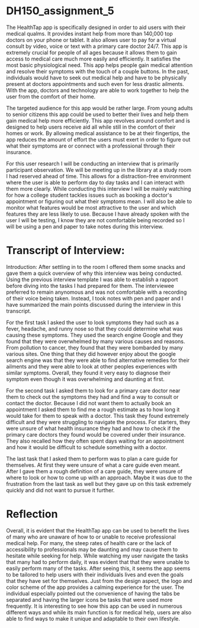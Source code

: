 # DH150_assignment_5

The HealthTap app is specifically designed in order to aid users with their medical qualms. It provides instant help from more than 140,000 top doctors on your phone or tablet. It also allows user to pay for a virtual consult by video, voice or text with a primary care doctor 24/7. This app is extremely crucial for people of all ages because it allows them to gain access to medical care much more easily and efficiently. It satisfies the most basic physiological need. This app helps people gain medical attention and resolve their symptoms with the touch of a couple buttons. In the past, individuals would have to seek out medical help and have to be physically present at doctors appointments and such even for less drastic ailments. With the app, doctors and technology are able to work together to help the user from the comfort of their home. 


The targeted audience for this app would be rather large. From young adults to senior citizens this app could be used to better their lives and help them gain medical help more efficiently. This app revolves around comfort and is designed to help users receive aid all while still in the comfort of their homes or work. By allowing medical assistance to be at their fingertips, the app reduces the amount of effort the users must exert in order to figure out what their symptoms are or connect with a professional through their insurance. 


For this user research I will be conducting an interview that is primarily participant observation. We will be meeting up in the library at a study room I had reserved ahead of time. This allows for a distraction-free environment where the user is able to perform day to day tasks and I can interact with them more clearly. While conducting this interview I will be mainly watching for how a college student tackles issues such as booking a doctor's appointment or figuring out what their symptoms mean. I will also be able to monitor what features would be most attractive to the user and which features they are less likely to use. Because I have already spoken with the user I will be testing, I know they are not comfortable being recorded so I will be using a pen and paper to take notes during this interview. 


# Transcript of Interview: 

Introduction: After settling in to the room I offered them some snacks and gave them a quick overview of why this interview was being conducted. Using the previous interview template I was able to establish a rapport before diving into the tasks I had prepared for them. The interviewee preferred to remain anynomous and was not comfortable with a recording of their voice being taken. Instead, I took notes with pen and paper and I have summarized the main points discussed during the interview in this transcript. 

For the first task I asked the user to look symptoms they had such as a fever, headache, and runny nose so that they could determine what was causing these symptoms. They used the search engine Google and they found that they were overwhelmed by many various causes and reasons. From pollution to cancer, they found that they were bombarded by many various sites. One thing that they did however enjoy about the google search engine was that they were able to find alternative remedies for their ailments and they were able to look at other peoples experiences with similar symptoms. Overall, they found it very easy to diagnose their symptom even though it was overwhelming and daunting at first. 

For the second task I asked them to look for a primary care doctor near them to check out the symptoms they had and find a way to consult or contact the doctor. Because I did not want them to actually book an appointment I asked them to find me a rough estimate as to how long it would take for them to speak with a doctor. This task they found extremely difficult and they were struggling to navigate the process. For starters, they were unsure of what health insurance they had and how to check if the primary care doctors they found would be covered under their insurance. They also recalled how they often spent days waiting for an appointment and how it would be difficult to schedule something with a doctor. 

The last task that I asked them to perform was to plan a care guide for themselves. At first they were unsure of what a care guide even meant. After I gave them a rough definition of a care guide, they were unsure of where to look or how to come up with an approach. Maybe it was due to the frustration from the last task as well but they gave up on this task extremely quickly and did not want to pursue it further. 


# Reflection
	
Overall, it is evident that the HealthTap app can be used to benefit the lives of many who are unaware of how to or unable to receive professional medical help. For many, the steep rates of health care or the lack of accessibility to professionals may be daunting and may cause them to hesitate while seeking for help. While watching my user navigate the tasks that many had to perform daily, it was evident that that they were unable to easily perform many of the tasks. After seeing this, it seems the app seems to be tailored to help users with their individuals lives and even the goals that they have set for themselves. Just from the design aspect, the logo and color scheme of the app provides a calming experience for the user. The individual especially pointed out the convenience of having the tabs be separated and having the larger icons be tasks that were used more frequently. It is interesting to see how this app can be used in numerous different ways and while its main function is for medical help, users are also able to find ways to make it unique and adaptable to their own lifestyle. 
